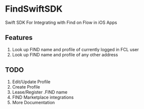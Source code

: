 # FindSwiftSDK

Swift SDK For Integrating with Find on Flow in iOS Apps

## Features

1. Look up FIND name and profile of currently logged in FCL user
2. Look up FIND name and profile of any other address

## TODO

1. Edit/Update Profile
2. Create Profile
3. Lease/Register .FIND name
4. FIND Marketplace integrations
5. More Documentation
